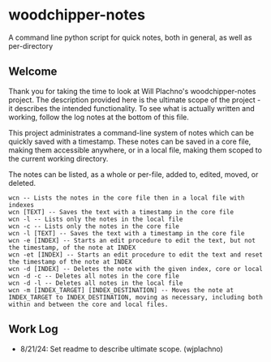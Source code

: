 # woodchipper-notes
A command line python script for quick notes, both in general, as well as per-directory

## Welcome
Thank you for taking the time to look at Will Plachno's woodchipper-notes project. The description provided here is the ultimate scope of the project - it describes the intended functionality. To see what is actually written and working, follow the log notes at the bottom of this file.

This project administrates a command-line system of notes which can be quickly saved with a timestamp. These notes can be saved in a core file, making them accessible anywhere, or in a local file, making them scoped to the current working directory. 

The notes can be listed, as a whole or per-file, added to, edited, moved, or deleted.

```
wcn -- Lists the notes in the core file then in a local file with indexes
wcn [TEXT] -- Saves the text with a timestamp in the core file
wcn -l -- Lists only the notes in the local file
wcn -c -- Lists only the notes in the core file
wcn -l [TEXT] -- Saves the text with a timestamp in the core file
wcn -e [INDEX] -- Starts an edit procedure to edit the text, but not the timestamp, of the note at INDEX
wcn -et [INDEX] -- Starts an edit procedure to edit the text and reset the timestamp of the note at INDEX
wcn -d [INDEX] -- Deletes the note with the given index, core or local
wcn -d -c -- Deletes all notes in the core file
wcn -d -l -- Deletes all notes in the local file
wcn -m [INDEX_TARGET] [INDEX_DESTINATION] -- Moves the note at INDEX_TARGET to INDEX_DESTINATION, moving as necessary, including both within and between the core and local files.
```

## Work Log
- 8/21/24: Set readme to describe ultimate scope. (wjplachno)
